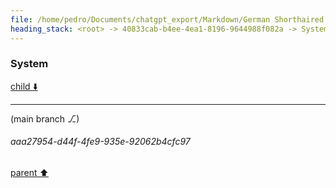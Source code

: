 ```yaml
---
file: /home/pedro/Documents/chatgpt_export/Markdown/German Shorthaired Pointer Overview.md
heading_stack: <root> -> 40833cab-b4ee-4ea1-8196-9644988f082a -> System -> b26f7d2f-1eaa-4ae1-9c32-2d20377e75ae -> System
---
```

### System

[child ⬇️](#aaa27954-d44f-4fe9-935e-92062b4cfc97)

---

(main branch ⎇)
###### aaa27954-d44f-4fe9-935e-92062b4cfc97
[parent ⬆️](#b26f7d2f-1eaa-4ae1-9c32-2d20377e75ae)
